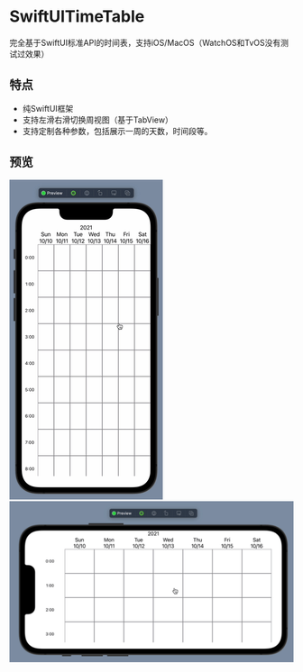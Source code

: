 # SwiftUITimeTable

完全基于SwiftUI标准API的时间表，支持iOS/MacOS（WatchOS和TvOS没有测试过效果）

## 特点
- 纯SwiftUI框架
- 支持左滑右滑切换周视图（基于TabView）
- 支持定制各种参数，包括展示一周的天数，时间段等。

## 预览
![TimeTableV](https://github.com/QaQAdrian/SwiftUITimeTable/blob/main/TimeTableV.gif)
![TimeTableH](https://github.com/QaQAdrian/SwiftUITimeTable/blob/main/TimeTableH.gif)
